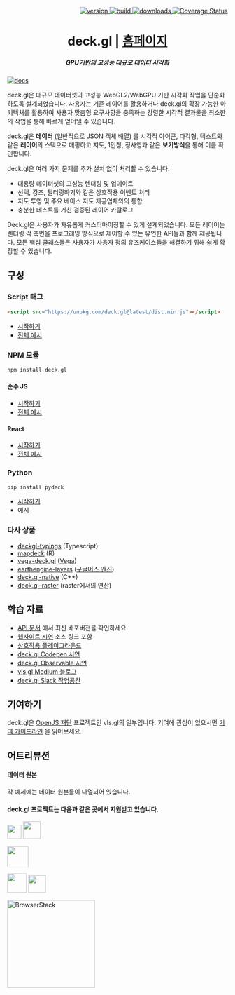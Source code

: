 <p align="right">
  <a href="https://npmjs.org/package/deck.gl">
    <img src="https://img.shields.io/npm/v/deck.gl.svg?style=flat-square" alt="version" />
  </a>
  <a href="https://github.com/visgl/deck.gl/actions?query=workflow%3Atest+branch%3Amaster">
    <img src="https://github.com/visgl/deck.gl/workflows/test/badge.svg?branch=master" alt="build" />
  </a>
  <a href="https://npmjs.org/package/deck.gl">
    <img src="https://img.shields.io/npm/dm/@deck.gl/core.svg?style=flat-square" alt="downloads" />
  </a>
  <a href='https://coveralls.io/github/visgl/deck.gl?branch=master'>
    <img src='https://img.shields.io/coveralls/visgl/deck.gl.svg?style=flat-square' alt='Coverage Status' />
  </a>
</p>

<h1 align="center">deck.gl | <a href="https://deck.gl">홈페이지</a></h1>

<h5 align="center"> GPU기반의 고성능 대규모 데이터 시각화 </h5>

[![docs](http://i.imgur.com/mvfvgf0.jpg)](https://visgl.github.io/deck.gl)


deck.gl은 대규모 데이터셋의 고성능 WebGL2/WebGPU 기반 시각화 작업을 단순화하도록 설계되었습니다. 사용자는 기존 레이어를 활용하거나 deck.gl의 확장 가능한 아키텍처를 활용하여 사용자 맞춤형 요구사항을 충족하는 강렬한 시각적 결과물을 최소한의 작업을 통해 빠르게 얻어낼 수 있습니다.

deck.gl은 **데이터** (일반적으로 JSON 객체 배열) 를 시각적 아이콘, 다각형, 텍스트와 같은 **레이어**의 스택으로 매핑하고 지도, 1인칭, 정사영과 같은 **보기방식**을 통해 이를 확인합니다.

deck.gl은 여러 가지 문제를 추가 설치 없이 처리할 수 있습니다:

* 대용량 데이터셋의 고성능 렌더링 및 업데이트
* 선택, 강조, 필터링하기와 같은 상호작용 이벤트 처리
* 지도 투영 및 주요 베이스 지도 제공업체와의 통합
* 충분한 테스트를 거친 검증된 레이어 카탈로그

Deck.gl은 사용자가 자유롭게 커스터마이징할 수 있게 설계되었습니다. 모든 레이어는 렌더링 각 측면을 프로그래밍 방식으로 제어할 수 있는 유연한 API들과 함께 제공됩니다. 모든 핵심 클래스들은 사용자가 사용자 정의 유즈케이스들을 해결하기 위해 쉽게 확장할 수 있습니다.

## 구성

### Script 태그

```html
<script src="https://unpkg.com/deck.gl@latest/dist.min.js"></script>
```

- [시작하기](/docs/get-started/using-standalone.md#using-the-scripting-api)
- [전체 예시](https://github.com/visgl/deck.gl/tree/master/examples/get-started/scripting)

### NPM 모듈

```bash
npm install deck.gl
```

#### 순수 JS

- [시작하기](/docs/get-started/using-standalone.md)
- [전체 예시](/examples/get-started/pure-js)

#### React

- [시작하기](/docs/get-started/using-with-react.md)
- [전체 예시](/examples/get-started/react)

### Python

```bash
pip install pydeck
```

- [시작하기](https://deckgl.readthedocs.io/en/latest/installation.html)
- [예시](https://deckgl.readthedocs.io/en/latest/layer.html)

### 타사 상품

- [deckgl-typings](https://github.com/danmarshall/deckgl-typings) (Typescript)
- [mapdeck](https://symbolixau.github.io/mapdeck/articles/mapdeck.html) (R)
- [vega-deck.gl](https://github.com/microsoft/SandDance/tree/master/packages/vega-deck.gl) ([Vega](https://vega.github.io/))
- [earthengine-layers](https://earthengine-layers.com/) ([구글어스 엔진](https://earthengine.google.com/))
- [deck.gl-native](https://github.com/UnfoldedInc/deck.gl-native) (C++)
- [deck.gl-raster](https://github.com/kylebarron/deck.gl-raster/) (raster에서의 연산)

## 학습 자료

* [API 문서](https://deck.gl/#/documentation) 에서 최신 배포버전을 확인하세요
* [웹사이트 시연](https://deck.gl/#/examples) 소스 링크 포함
* [상호작용 플레이그라운드](https://deck.gl/playground)
* [deck.gl Codepen 시연](https://codepen.io/vis-gl/)
* [deck.gl Observable 시연](https://beta.observablehq.com/@pessimistress)
* [vis.gl Medium 블로그](https://medium.com/vis-gl)
* [deck.gl Slack 작업공간](https://slack-invite.openjsf.org/)

## 기여하기

deck.gl은 [OpenJS 재단](https://openjsf.org/) 프로젝트인 vls.gl의 일부입니다. 기여에 관심이 있으시면 [기여 가이드라인](/CONTRIBUTING.md) 을 읽어보세요.


## 어트리뷰션

#### 데이터 원본

각 예제에는 데이터 원본들이 나열되어 있습니다.

#### deck.gl 프로젝트는 다음과 같은 곳에서 지원받고 있습니다.

<a href="https://www.unfolded.ai"><img src="https://raw.githubusercontent.com/visgl/deck.gl-data/master/images/branding/unfolded.png" height="32" /></a>
<a href="https://www.foursquare.com"><img src="https://raw.githubusercontent.com/visgl/deck.gl-data/master/images/branding/fsq.svg" height="40" /></a>

<a href="https://www.carto.com"><img src="https://raw.githubusercontent.com/visgl/deck.gl-data/master/images/branding/carto.svg" height="48" /></a>

<a href="https://www.mapbox.com"><img src="https://raw.githubusercontent.com/visgl/deck.gl-data/master/images/branding/mapbox.svg" height="44" /></a>
<a href="https://www.uber.com"><img src="https://raw.githubusercontent.com/visgl/deck.gl-data/master/images/branding/uber.png" height="40" /></a>

<a href="https://www.browserstack.com/"><img src="https://d98b8t1nnulk5.cloudfront.net/production/images/static/logo.svg" alt="BrowserStack" width="200" /></a>
